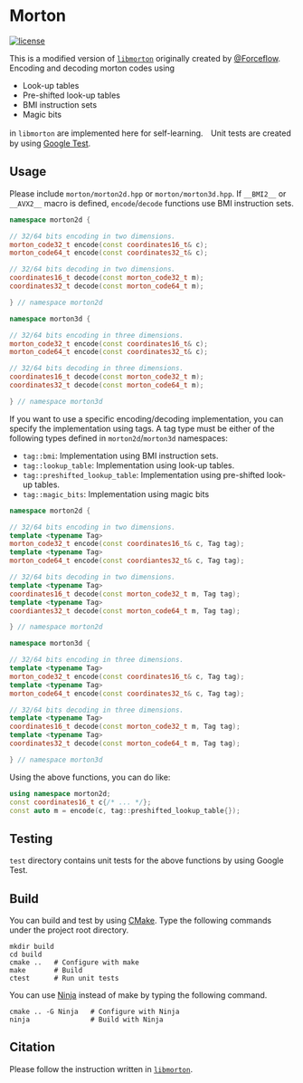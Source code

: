 # Morton
[![license](https://img.shields.io/github/license/mashape/apistatus.svg)](https://opensource.org/licenses/MIT)

This is a modified version of [`libmorton`](https://github.com/Forceflow/libmorton) originally created by [@Forceflow](https://github.com/Forceflow). Encoding and decoding morton codes using 

- Look-up tables
- Pre-shifted look-up tables
- BMI instruction sets
- Magic bits

in `libmorton` are implemented here for self-learning.　Unit tests are created by using [Google Test](https://github.com/google/googletest).

## Usage

Please include `morton/morton2d.hpp` or `morton/morton3d.hpp`. If `__BMI2__` or `__AVX2__` macro is defined, `encode`/`decode` functions use BMI instruction sets.

```cpp
namespace morton2d {

// 32/64 bits encoding in two dimensions.
morton_code32_t encode(const coordinates16_t& c);
morton_code64_t encode(const coordinates32_t& c);

// 32/64 bits decoding in two dimensions.
coordinates16_t decode(const morton_code32_t m);
coordinates32_t decode(const morton_code64_t m);

} // namespace morton2d
```

```cpp
namespace morton3d {

// 32/64 bits encoding in three dimensions.
morton_code32_t encode(const coordinates16_t& c);
morton_code64_t encode(const coordinates32_t& c);

// 32/64 bits decoding in three dimensions.
coordinates16_t decode(const morton_code32_t m);
coordinates32_t decode(const morton_code64_t m);

} // namespace morton3d
```

If you want to use a specific encoding/decoding implementation, you can specify the implementation using tags. A tag type must be either of the following types defined in `morton2d`/`morton3d` namespaces:

- `tag::bmi`: Implementation using BMI instruction sets.
- `tag::lookup_table`: Implementation using look-up tables.
- `tag::preshifted_lookup_table`: Implementation using pre-shifted look-up tables.
- `tag::magic_bits`: Implementation using magic bits

```cpp
namespace morton2d {

// 32/64 bits encoding in two dimensions.
template <typename Tag>
morton_code32_t encode(const coordinates16_t& c, Tag tag);
template <typename Tag>
morton_code64_t encode(const coordiantes32_t& c, Tag tag);

// 32/64 bits decoding in two dimensions.
template <typename Tag>
coordinates16_t decode(const morton_code32_t m, Tag tag);
template <typename Tag>
coordiantes32_t decode(const morton_code64_t m, Tag tag);

} // namespace morton2d
```

```cpp
namespace morton3d {

// 32/64 bits encoding in three dimensions.
template <typename Tag>
morton_code32_t encode(const coordinates16_t& c, Tag tag);
template <typename Tag>
morton_code64_t encode(const coordinates32_t& c, Tag tag);

// 32/64 bits decoding in three dimensions.
template <typename Tag>
coordinates16_t decode(const morton_code32_t m, Tag tag);
template <typename Tag>
coordinates32_t decode(const morton_code64_t m, Tag tag);

} // namespace morton3d
```

Using the above functions, you can do like:

```cpp
using namespace morton2d;
const coordinates16_t c{/* ... */};
const auto m = encode(c, tag::preshifted_lookup_table{});
```

## Testing

`test` directory contains unit tests for the above functions by using Google Test.

## Build

You can build and test by using [CMake](https://cmake.org/). Type the following commands under the project root directory.

```terminal
mkdir build
cd build
cmake ..   # Configure with make
make       # Build
ctest      # Run unit tests
```

You can use [Ninja](https://ninja-build.org/) instead of make by typing the following command.

```terminal
cmake .. -G Ninja   # Configure with Ninja
ninja               # Build with Ninja
```

## Citation

Please follow the instruction written in [`libmorton`](https://github.com/Forceflow/libmorton).